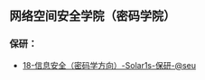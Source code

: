 ## 网络空间安全学院（密码学院）

### 保研：

- [18-信息安全（密码学方向）-Solar1s-保研-@seu](personal-summary/cse/18-信息安全（密码学方向）-Solar1s-保研-@seu.md)

